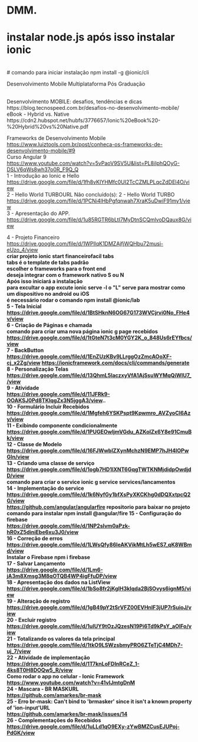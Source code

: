 # DMM.

# instalar node.js após isso instalar ionic
<br>
# comando para iniciar instalação 
npm install -g @ionic/cli

 Desenvolvimento Mobile Multiplataforma Pós Graduação 

 <br> 
 Desenvolvimento MOBILE: desafios, tendências e dicas<br>
 https://blog.tecnospeed.com.br/desafios-no-desenvolvimento-mobile/
<br>
eBook - Hybrid vs. Native <br>
https://cdn2.hubspot.net/hubfs/3776657/Ionic%20eBook%20-%20Hybrid%20vs%20Native.pdf <br>

Frameworks de Desenvolvimento Mobile<br>
https://www.luiztools.com.br/post/conheca-os-frameworks-de-desenvolvimento-mobile/#9
<br>
Curso Angular 9 <br>
https://www.youtube.com/watch?v=5vPaoV9SV5U&list=PL8iIphQOyG-DSLV6qWs8wh37o0R_F9Q_Q <br>
1 - Introdução ao Ionic e Hello <br>
https://drive.google.com/file/d/1fh8vKIYHMfc0UI2TcCZMLPLqcZdDEl4O/view
<br>
2 - Hello World TURBOURL
Não concluído(s): 2 - Hello World TURBO<br>
https://drive.google.com/file/d/1PCNi4lHbPgfqnwah7XraK5uDwiF91my1/view
<br>
3 - Apresentação do APP.<br>
https://drive.google.com/file/d/1u85RGTR6bLtI7MyDtnSCQmlvoDQaux8G/view
<br>

4 - Projeto Financeiro<br>
https://drive.google.com/file/d/1WPllqK1DMZAjfjWQHbu72musi-eUzo_4/view
<br>
<b> criar projeto  ionic start financeirofacil tabs <br>
    tabs é o template de tabs padrão <br>
    escolher o frameworks para o front end<br>
    deseja integrar com o framework nativo S ou N<br>
    Após isso iniciará a instalação <br>
    para excultar o app excute ionic serve -l o "L" serve para mostrar como um dispositivo no android ou iOS<br>
    é necessário rodar o comando npm install @ionic/lab <br>
 <b>
5 - Tela Inicial<br>
https://drive.google.com/file/d/1BtSHknN6OG67G173WVCjrvi0No_FHe4v/view
<br>
6 - Criação de Páginas e chamada<br>
comando para criar uma nova página ionic g page recebidos
https://drive.google.com/file/d/1tGteN7t3cM0YGY2K_o_848Us6rEYfbcs/view
<br>
7 - BackButton<br>
https://drive.google.com/file/d/1EnZUzKBv9LLrggOzZmcAOoXF-cj_x2Zg/view
https://ionicframework.com/docs/cli/commands/generate
<br>
8 - Personalização Telas<br>
https://drive.google.com/file/d/13QhmL5laczxyVfA1AjSsuWYMqQiWIU7_/view
<br>
9 - Atividade<br>
https://drive.google.com/file/d/11JFRk9-OOAKSJ0Pd8TKlqgZx3N5jggA3/view..
<br>
10 - Formulário Incluir Recebidos<br>
https://drive.google.com/file/d/1Mgfeh6YSKPspt9Kpwmro_AVZyoCI6Azy/view
<br>
11 - Exibindo componente condicionalmente<br>
https://drive.google.com/file/d/1PUGEOwljmVGdu_AZKoIZx6Y8e91CmuBk/view
<br>
12 - Classe de Modelo<br>
https://drive.google.com/file/d/16FJWwblZXynMchzN9EMP7hJH4IOPwGIn/view
<br>
13 - Criando uma classe de serviço<br>
https://drive.google.com/file/d/1ogb7HD1lXNT6GqgTWTKNMjdidpOwdjdD/view<br>
comando para criar o service ionic g service services/lancamentos
<br>
14 - Implementação do service
https://drive.google.com/file/d/1k6NyfGy1bfXsPyXKCKhg0dDQXxtpcQ2G/view
<br>
https://github.com/angular/angularfire repositorio para baixar no projeto <br>
comando para instalar npm install @angular/fire 
15 - Configuração do firebase<br>
https://drive.google.com/file/d/1NP2slvm0aPzk-hR0xZ5diniEbe6xu3J0/view
<br>
16 - Correção de erros<br>
https://drive.google.com/file/d/1LWsQfy86IeAKVikMtLh5wES7_qK8WBmd/view
<br>
Instalar o Firebase npm i firebase<br>
17 - Salvar Lançamento<br>
https://drive.google.com/file/d/1Lm6-jA3m8Xmsg3M8qOTQB4WP4igFfuDP/view
<br>
18 - Apresentação dos dados na ListView<br>
https://drive.google.com/file/d/1bSo8fr2jKgIH3kIqda2BjSOvys6ignM5/view
<br>
19 - Alteração de registro<br>
https://drive.google.com/file/d/1gB49pY2tSrVFZ00EVHnlF3jUP7rSuioJ/view
<br>
20 - Excluir registro<br>
https://drive.google.com/file/d/1uIUY9tOzJQzesN19Pi6Td9kPsY_aOlFo/view
<br>
21 - Totalizando os valores da tela principal<br>
https://drive.google.com/file/d/1tkO9LSWzsbmyPRO6ZTeTjC4MDh7-uj_7/view
<br>
22 - Atividade de implementação<br>
https://drive.google.com/file/d/1T7knLoFDInRCeZ_1-4ks8T0H8DOQw5_R/view
<br>
Como rodar o app no celular - Ionic Framework<br>
https://www.youtube.com/watch?v=41vIJmtgDnM
<br>
24 - Mascara - BR MASKURL<br>
https://github.com/amarkes/br-mask
<br>
25 - Erro br-mask: Can't bind to 'brmasker' since it isn't a known property of 'ion-input'URL<br>
https://github.com/amarkes/br-mask/issues/14
<br>
26 - Complementações do Recebidos<br>
https://drive.google.com/file/d/1uLLd1qO9EXy-zYwBMZCusEJUPoj-PdGK/view
